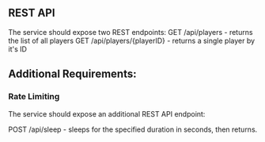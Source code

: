 ## REST API

The service should expose two REST endpoints:
GET /api/players - returns the list of all players
GET /api/players/{playerID} - returns a single player by it's ID

## Additional Requirements:

### Rate Limiting

The service should expose an additional REST API endpoint:

POST /api/sleep - sleeps for the specified duration in seconds, then returns.
